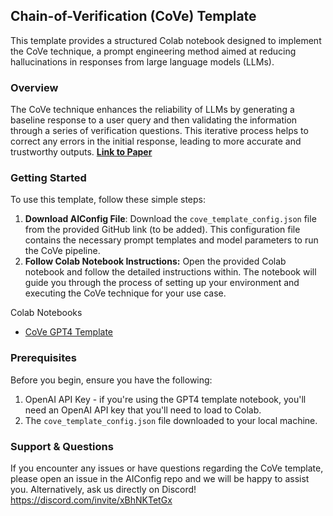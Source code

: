 ## Chain-of-Verification (CoVe) Template

This template provides a structured Colab notebook designed to implement the CoVe technique, a prompt engineering method aimed at reducing hallucinations in responses from large language models (LLMs).

### Overview

The CoVe technique enhances the reliability of LLMs by generating a baseline response to a user query and then validating the information through a series of verification questions. This iterative process helps to correct any errors in the initial response, leading to more accurate and trustworthy outputs. **[ Link to Paper](https://arxiv.org/pdf/2309.11495.pdf)**

### Getting Started

To use this template, follow these simple steps:

1. **Download AIConfig File**: Download the `cove_template_config.json` file from the provided GitHub link (to be added). This configuration file contains the necessary prompt templates and model parameters to run the CoVe pipeline.
2. **Follow Colab Notebook Instructions:** Open the provided Colab notebook and follow the detailed instructions within. The notebook will guide you through the process of setting up your environment and executing the CoVe technique for your use case.

Colab Notebooks

- [CoVe GPT4 Template](https://colab.research.google.com/drive/1h_Cneit5S2wI4nVPKI8AWGzTadFHwDk3#scrollTo=k3tsITZhVFp-)

### Prerequisites

Before you begin, ensure you have the following:

1. OpenAI API Key - if you're using the GPT4 template notebook, you'll need an OpenAI API key that you'll need to load to Colab.
2. The `cove_template_config.json` file downloaded to your local machine.

### Support & Questions

If you encounter any issues or have questions regarding the CoVe template, please open an issue in the AIConfig repo and we will be happy to assist you. Alternatively, ask us directly on Discord! https://discord.com/invite/xBhNKTetGx
